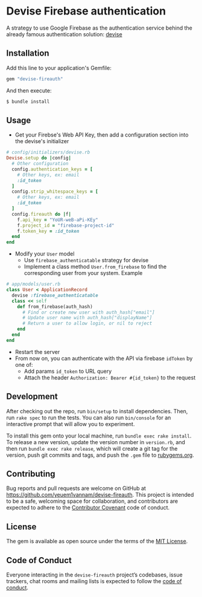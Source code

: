 # Devise Firebase authentication

A strategy to use Google Firebase as the authentication service behind the already famous authentication solution: [devise](https://github.com/plataformatec/devise)

## Installation

Add this line to your application's Gemfile:

```ruby
gem "devise-fireauth"
```

And then execute:
```bash
$ bundle install
```

## Usage

- Get your Firebse's Web API Key, then add a configuration section into the devise's initializer
```ruby
# config/initializers/devise.rb
Devise.setup do |config|
  # Other configuration
  config.authentication_keys = [
    # Other keys, ex: email
    :id_token
  ]
  config.strip_whitespace_keys = [
    # Other keys, ex: email
    :id_token
  ]
  config.fireauth do |f|
    f.api_key = "YoUR-weB-aPi-KEy"
    f.project_id = "firebase-project-id"
    f.token_key = :id_token
  end
end
```
- Modify your `User` model
  - Use `firebase_authenticatable` strategy for devise
  - Implement a class method `User.from_firebase` to find the corresponding user from your system. Example
```ruby
# app/models/user.rb
class User < ApplicationRecord
  devise :firebase_authenticatable
  class << self
    def from_firebase(auth_hash)
      # Find or create new user with auth_hash["email"]
      # Update user name with auth_hash["displayName"]
      # Return a user to allow login, or nil to reject
    end
  end
end
```

- Restart the server
- From now on, you can authenticate with the API via firebase `idToken` by one of:
  - Add params `id_token` to URL query
  - Attach the header `Authorization: Bearer #{id_token}` to the request

## Development

After checking out the repo, run `bin/setup` to install dependencies. Then, run `rake spec` to run the tests. You can also run `bin/console` for an interactive prompt that will allow you to experiment.

To install this gem onto your local machine, run `bundle exec rake install`. To release a new version, update the version number in `version.rb`, and then run `bundle exec rake release`, which will create a git tag for the version, push git commits and tags, and push the `.gem` file to [rubygems.org](https://rubygems.org).

## Contributing

Bug reports and pull requests are welcome on GitHub at https://github.com/yeuem1vannam/devise-fireauth. This project is intended to be a safe, welcoming space for collaboration, and contributors are expected to adhere to the [Contributor Covenant](http://contributor-covenant.org) code of conduct.

## License

The gem is available as open source under the terms of the [MIT License](https://opensource.org/licenses/MIT).

## Code of Conduct

Everyone interacting in the `devise-fireauth` project’s codebases, issue trackers, chat rooms and mailing lists is expected to follow the [code of conduct](https://github.com/yeuem1vannam/devise-fireauth/blob/master/CODE_OF_CONDUCT.md).
